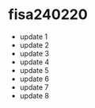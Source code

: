# fisa240220
- update 1
- update 2
- update 3
- update 4
- update 5
- update 6
- update 7
- update 8
